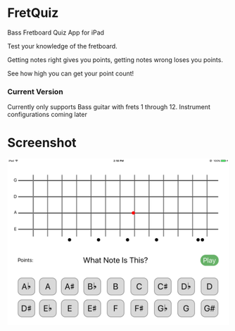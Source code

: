 # FretQuiz
Bass Fretboard Quiz App for iPad

Test your knowledge of the fretboard.  

Getting notes right gives you points, getting notes wrong loses you points.  

See how high you can get your point count!

### Current Version

Currently only supports Bass guitar with frets 1 through 12.
Instrument configurations coming later

# Screenshot

![FretQuiz Screenshot](screenshots/main.png?raw=true "FretQuiz Screenshot")
